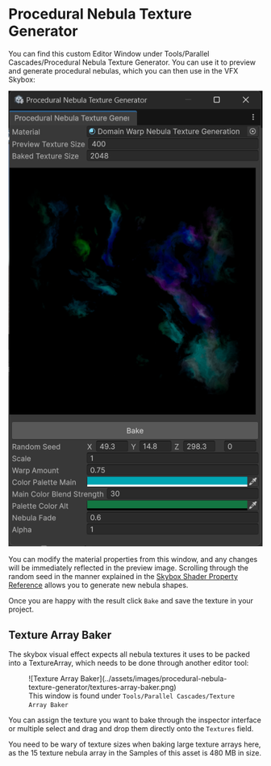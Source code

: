 # Procedural Nebula Texture Generator

You can find this custom Editor Window under Tools/Parallel Cascades/Procedural Nebula Texture Generator. You can use it to preview and generate procedural nebulas, which you can then use in the VFX Skybox: 

![Editor Window](../assets/images/procedural-nebula-texture-generator/editor-window.png)

You can modify the material properties from this window, and any changes will be immediately reflected in the preview image. Scrolling through the random seed in the manner explained in the [Skybox Shader Property Reference](../shader-skybox/shader-properties-reference.md/#random-seed) allows you to generate new nebula shapes.

Once you are happy with the result click `Bake` and save the texture in your project.

## Texture Array Baker

The skybox visual effect expects all nebula textures it uses to be packed into a TextureArray, which needs to be done through another editor tool:

<figure markdown="span">
    ![Texture Array Baker](../assets/images/procedural-nebula-texture-generator/textures-array-baker.png)
    <figcaption>This window is found under <code>Tools/Parallel Cascades/Texture Array Baker</code></figcaption>
</figure>

You can assign the texture you want to bake through the inspector interface or multiple select and drag and drop them directly onto the `Textures` field.

You need to be wary of texture sizes when baking large texture arrays here, as the 15 texture nebula array in the Samples of this asset is 480 MB in size.